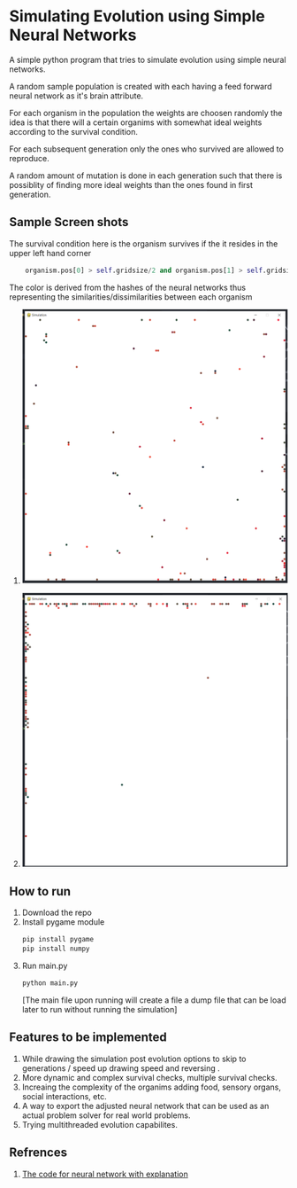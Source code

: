 # Simulating Evolution using Simple Neural Networks

A simple python program that tries to simulate evolution using simple neural networks.

A random sample population is created with each having a feed forward neural network as it's brain attribute.

For each organism in the population the weights are choosen randomly the idea is that there will a certain organims with somewhat ideal weights according to the survival condition.

For each subsequent generation only the ones who survived are allowed to reproduce.

A random amount of mutation is done in each generation such that there is possiblity of finding more ideal weights than the ones found in first generation.

## Sample Screen shots

The survival condition here is the organism survives if the it resides in the upper left hand corner

```python
    organism.pos[0] > self.gridsize/2 and organism.pos[1] > self.gridsize/2
```

The color is derived from the hashes of the neural networks thus representing the similarities/dissimilarities between each organism

1. ![Initial generation](https://github.com/AyushBobale/Neuro-Evolution/blob/main/images/initialgen.png?raw=true)

2. ![Later generation](https://github.com/AyushBobale/Neuro-Evolution/blob/main/images/latergen.png?raw=true)

## How to run

1. Download the repo
2. Install pygame module
   ```bash
   pip install pygame
   pip install numpy
   ```
3. Run main.py
   ```bash
   python main.py
   ```
   [The main file upon running will create a file a dump file that can be load later to run without running the simulation]

## Features to be implemented

1. While drawing the simulation post evolution options to skip to generations / speed up drawing speed and reversing .
2. More dynamic and complex survival checks, multiple survival checks.
3. Increaing the complexity of the organims adding food, sensory organs, social interactions, etc.
4. A way to export the adjusted neural network that can be used as an actual problem solver for real world problems.
5. Trying multithreaded evolution capabilites.

## Refrences

1. [The code for neural network with explanation](https://machinelearningmastery.com/implement-backpropagation-algorithm-scratch-python/)
